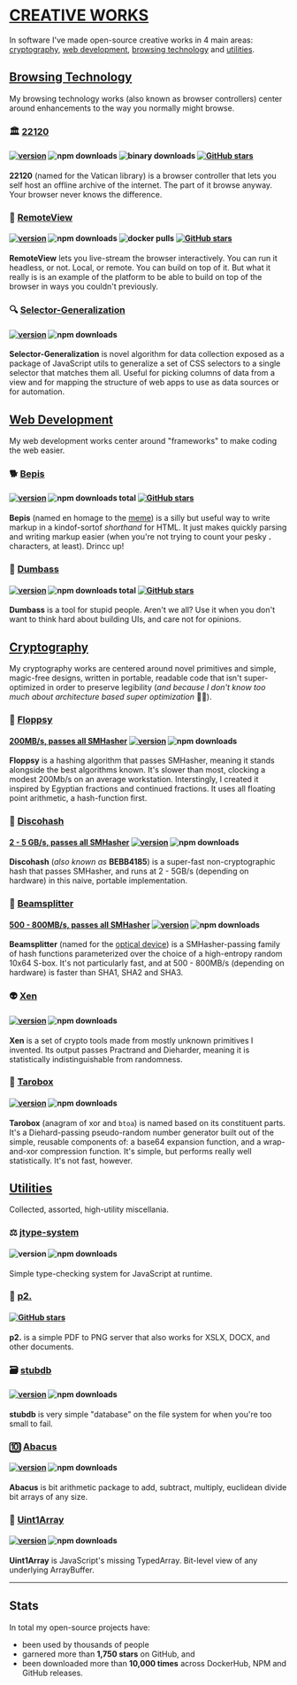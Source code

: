 # [CREATIVE WORKS](https://github.com/crislin2046/portfolio/blob/master/README.md#creative-works)

In software I've made open-source creative works in 4 main areas: [cryptography](#cryptography), [web development](#web-development), [browsing technology](#browsing-technology) and [utilities](#utilities). 

## [Browsing Technology](https://github.com/crislin2046/portfolio/blob/master/README.md#browsing-technology)

My browsing technology works (also known as browser controllers) center around enhancements to the way you normally might browse.

### :classical_building: [22120](https://github.com/dosyago/22120) 

#### [![version](https://img.shields.io/npm/v/archivist1.svg?label=&color=0080FF)](https://github.com/dosyago/22120/releases/latest) ![npm downloads](https://img.shields.io/npm/dt/archivist1) ![binary downloads](https://img.shields.io/github/downloads/dosyago/22120/total?label=binary%20downloads) [![GitHub stars](https://img.shields.io/github/stars/dosyago/22120.svg?style=social&label=Star)](https://GitHub.com/dosyago/22120/stargazers/)

**22120** (named for the Vatican library) is a browser controller that lets you self host an offline archive of the internet. The part of it browse anyway. Your browser never knows the difference.

### :satellite: [RemoteView](https://github.com/dosyago/RemoteView) 

#### [![version](https://img.shields.io/npm/v/remoteview.svg?label=&color=0080FF)](https://github.com/dosyago/RemoteView/releases/latest) ![npm downloads](https://img.shields.io/npm/dt/remoteview) ![docker pulls](https://img.shields.io/docker/pulls/dosyago/browsergapce) [![GitHub stars](https://img.shields.io/github/stars/dosyago/RemoteView.svg?style=social&label=Star)](https://GitHub.com/dosyago/RemoteView/stargazers/)

**RemoteView** lets you live-stream the browser interactively. You can run it headless, or not. Local, or remote. You can build on top of it. But what it really is is an example of the platform to be able to build on top of the browser in ways you couldn't previously.

### :mag:	[Selector-Generalization](https://www.npmjs.com/package/selector-generalization)

#### [![version](https://img.shields.io/npm/v/selector-generalization.svg?label=&color=0080FF)](https://github.com/crislin2046/selector-generalization/releases/latest) ![npm downloads](https://img.shields.io/npm/dt/selector-generalization)

**Selector-Generalization** is novel algorithm for data collection exposed as a package of JavaScript utils to generalize a set of CSS selectors to a single selector that matches them all. Useful for picking columns of data from a view and for mapping the structure of web apps to use as data sources or for automation.

## [Web Development](https://github.com/crislin2046/portfolio/blob/master/README.md#web-development)

My web development works center around "frameworks" to make coding the web easier. 

### :dog2: [Bepis](https://github.com/dosyago/bepis) 

#### [![version](https://img.shields.io/npm/v/bepis.svg?label=&color=0080FF)](https://github.com/dosyago/bepis/releases/latest) ![npm downloads total](https://img.shields.io/npm/dt/bepis) [![GitHub stars](https://img.shields.io/github/stars/dosyago/bepis.svg?style=social&label=Star)](https://GitHub.com/dosyago/bepis/stargazers/)

**Bepis** (named en homage to the [meme](https://www.youtube.com/watch?v=zbqdh5duDuU)) is a silly but useful way to write markup in a kindof-sortof *shorthand* for HTML. It just makes quickly parsing and writing markup easier (when you're not trying to count your pesky **.** characters, at least). Drincc up!

### :bug: [Dumbass](https://github.com/dosyago/dumbass)

#### [![version](https://img.shields.io/npm/v/dumbass.svg?label=&color=0080FF)](https://github.com/dosyago/dumbass/releases/latest) ![npm downloads total](https://img.shields.io/npm/dt/dumbass) [![GitHub stars](https://img.shields.io/github/stars/dosyago/dumbass.svg?style=social&label=Star)](https://GitHub.com/dosyago/dumbass/stargazers/)

**Dumbass** is a tool for stupid people. Aren't we all? Use it when you don't want to think hard about building UIs, and care not for opinions. 

## [Cryptography](https://github.com/crislin2046/portfolio/blob/master/README.md#cryptography)

My cryptography works are centered around novel primitives and simple, magic-free designs, written in portable, readable code that isn't super-optimized in order to preserve legibility (*and because I don't know too much about architecture based super optimization* :man_shrugging:).

### :baby_chick: [Floppsy](https://github.com/dosyago/floppsy)

#### **[200MB/s, passes all SMHasher](https://github.com/rurban/smhasher/blob/master/doc/floppsyhash_64)** [![version](https://img.shields.io/npm/v/floppsy.svg?label=&color=0080FF)](https://github.com/dosyago/floppsy/releases/latest) ![npm downloads](https://img.shields.io/npm/dt/floppsy)

**Floppsy** is a hashing algorithm that passes SMHasher, meaning it stands alongside the best algorithms known. It's slower than most, clocking a modest 200Mb/s on an average workstation. Interstingly, I created it inspired by Egyptian fractions and continued fractions. It uses all floating point arithmetic, a hash-function first.

### :city_sunrise: [Discohash](https://github.com/cris691/discohash)

#### **[2 - 5 GB/s, passes all SMHasher](https://github.com/cris691/discohash/blob/master/Disco3.result.txt)**  [![version](https://img.shields.io/npm/v/bebb4185.svg?label=&color=0080FF)](https://github.com/cris691/discohash/releases/latest) ![npm downloads](https://img.shields.io/npm/dt/bebb4185)

**Discohash** (*also known as* **BEBB4185**) is a super-fast non-cryptographic hash that passes SMHasher, and runs at 2 - 5GB/s (depending on hardware) in this naive, portable implementation.

### :gem: [Beamsplitter](https://github.com/cris691/beamsplitter)

#### **[500 - 800MB/s, passes all SMHasher](https://github.com/rurban/smhasher/blob/master/doc/beamsplitter)** [![version](https://img.shields.io/npm/v/beamsplitter.svg?label=&color=0080FF)](https://github.com/cris691/beamsplitter/releases/latest) ![npm downloads](https://img.shields.io/npm/dt/beamsplitter)

**Beamsplitter** (named for the [optical device](https://www.edmundoptics.com.tw/c/laser-optics/754/?#Categories=Categories%3ANzYy0)) is a SMHasher-passing family of hash functions parameterized over the choice of a high-entropy random 10x64 S-box. It's not particularly fast, and at 500 - 800MB/s (depending on hardware) is faster than SHA1, SHA2 and SHA3.

### :alien: [Xen](https://github.com/dosyago/xen) 

#### [![version](https://img.shields.io/npm/v/xen.svg?label=&color=0080FF)](https://github.com/dosyago/xen/releases/latest) ![npm downloads](https://img.shields.io/npm/dt/xen) 

**Xen** is a set of crypto tools made from mostly unknown primitives I invented. Its output passes Practrand and Dieharder, meaning it is statistically indistinguishable from randomness.

### :bento: [Tarobox](https://github.com/dosyago/tarobox) 

#### [![version](https://img.shields.io/npm/v/tarobox.svg?label=&color=0080FF)](https://github.com/dosyago/tarobox/releases/latest) ![npm downloads](https://img.shields.io/npm/dt/tarobox) 

**Tarobox** (anagram of xor and `btoa`) is named based on its constituent parts. It's a Diehard-passing pseudo-random number generator built out of the simple, reusable components of: a base64 expansion function, and a wrap-and-xor compression function. It's simple, but performs really well statistically. It's not fast, however.

## [Utilities](https://github.com/crislin2046/portfolio/blob/master/README.md#utilities)

Collected, assorted, high-utility miscellania. 

### :balance_scale: [jtype-system](https://github.com/crislin2046/jtype-system) 

#### ![version](https://img.shields.io/npm/v/jtype-system?label=%22%22) ![npm downloads](https://img.shields.io/npm/dt/jtype-system)

Simple type-checking system for JavaScript at runtime.

### :page_facing_up: [p2.](https://github.com/dosyago/p2.) 

#### [![GitHub stars](https://img.shields.io/github/stars/dosyago/p2..svg?style=social&label=Star)](https://GitHub.com/dosyago/p2./stargazers/)

**p2.** is a simple PDF to PNG server that also works for XSLX, DOCX, and other documents.

### :card_file_box: [stubdb](https://github.com/crislin2046/stubdb) 

#### [![version](https://img.shields.io/npm/v/stubdb.svg?label=&color=0080FF)](https://github.com/crislin2046/stubdb/releases/latest) ![npm downloads](https://img.shields.io/npm/dt/stubdb) 

**stubdb** is very simple "database" on the file system for when you're too small to fail.

### :keycap_ten: [Abacus](https://github.com/crislin2046/bitmath) 

#### [![version](https://img.shields.io/npm/v/bitmath.svg?label=&color=0080FF)](https://github.com/crislin2046/abacus/releases/latest) ![npm downloads](https://img.shields.io/npm/dt/bitmath) 

**Abacus** is bit arithmetic package to add, subtract, multiply, euclidean divide bit arrays of any size.

### :wind_chime: [Uint1Array](https://github.com/crislin2046/Uint1Array) 

#### [![version](https://img.shields.io/npm/v/uint1array.svg?label=&color=0080FF)](https://github.com/crislin2046/Uint1Array/releases/latest) ![npm downloads](https://img.shields.io/npm/dt/uint1array) 

**Uint1Array** is JavaScript's missing TypedArray. Bit-level view of any underlying ArrayBuffer.

-----

## Stats

In total my open-source projects have:

- been used by thousands of people
- garnered more than **1,750 stars** on GitHub, and 
- been downloaded more than **10,000 times** across DockerHub, NPM and GitHub releases.
